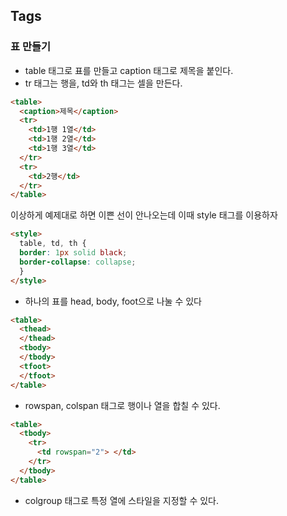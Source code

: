 ## Tags
### 표 만들기
* table 태그로 표를 만들고 caption 태그로 제목을 붙인다.
* tr 태그는 행을, td와 th 태그는 셀을 만든다.
```html
<table>
  <caption>제목</caption>
  <tr>
    <td>1행 1열</td>
    <td>1행 2열</td>
    <td>1행 3열</td>
  </tr>
  <tr>
    <td>2행</td>
  </tr>
</table>
```
이상하게 예제대로 하면 이쁜 선이 안나오는데 이때 style 태그를 이용하자
```html
<style>
  table, td, th {
  border: 1px solid black;
  border-collapse: collapse;
  }
</style>
```
* 하나의 표를 head, body, foot으로 나눌 수 있다
```html
<table>
  <thead>
  </thead>
  <tbody>
  </tbody>
  <tfoot>
  </tfoot>
</table>
```
* rowspan, colspan 태그로 행이나 열을 합칠 수 있다.
```html
<table>
  <tbody>
    <tr>
      <td rowspan="2"> </td>
    </tr>
  </tbody>
</table>
```
* colgroup 태그로 특정 열에 스타일을 지정할 수 있다.
```html
```
